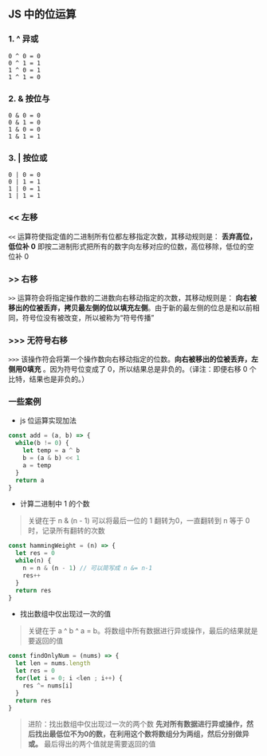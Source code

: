 <!--
 * @Author: Mia
 * @Date: 2022-05-26 19:59:10
 * @Description: 
-->
## JS 中的位运算
### 1. ^ 异或
```
0 ^ 0 = 0
0 ^ 1 = 1
1 ^ 0 = 1
1 ^ 1 = 0
```

### 2. & 按位与
```
0 & 0 = 0
0 & 1 = 0
1 & 0 = 0
1 & 1 = 1
```

### 3. | 按位或
```
0 | 0 = 0
0 | 1 = 1
1 | 0 = 1
1 | 1 = 1
```

### << 左移
`<<` 运算符使指定值的二进制所有位都左移指定次数，其移动规则是： **丢弃高位，低位补 0** 即按二进制形式把所有的数字向左移对应的位数，高位移除，低位的空位补 0

### >> 右移
`>>` 运算符会将指定操作数的二进数向右移动指定的次数，其移动规则是： **向右被移出的位被丢弃，拷贝最左侧的位以填充左侧**。由于新的最左侧的位总是和以前相同，符号位没有被改变，所以被称为“符号传播”

### >>> 无符号右移
`>>>` 该操作符会将第一个操作数向右移动指定的位数。**向右被移出的位被丢弃，左侧用0填充** 。因为符号位变成了 0，所以结果总是非负的。（译注：即便右移 0 个比特，结果也是非负的。）


### 一些案例
- js 位运算实现加法
```js
const add = (a, b) => {
  while(b != 0) {
    let temp = a ^ b
    b = (a & b) << 1
    a = temp
  }
  return a
}
```


- 计算二进制中 1 的个数
> 关键在于 n & (n - 1) 可以将最后一位的 1 翻转为0，一直翻转到 n 等于 0 时，记录所有翻转的次数
```js
const hammingWeight = (n) => {
  let res = 0
  while(n) {
    n = n & (n - 1) // 可以简写成 n &= n-1
    res++
  }
  return res
}
```

- 找出数组中仅出现过一次的值
> 关键在于 a ^ b ^ a = b。将数组中所有数据进行异或操作，最后的结果就是要返回的值
```js
const findOnlyNum = (nums) => {
  let len = nums.length
  let res = 0
  for(let i = 0; i <len ; i++) {
    res ^= nums[i]
  }
  return res
}
```
> 进阶：找出数组中仅出现过一次的两个数 **先对所有数据进行异或操作，然后找出最低位不为0的数，在利用这个数将数组分为两组，然后分别做异或。** 最后得出的两个值就是需要返回的值